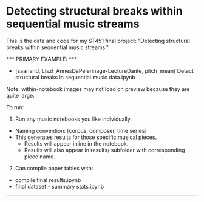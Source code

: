 # Detecting structural breaks within sequential music streams

This is the data and code for my ST451 final project: "Detecting structural breaks within sequential music streams."

*** PRIMARY EXAMPLE: ***
- [saarland, Liszt_AnnesDePelerinage-LectureDante, pitch_mean] Detect structural breaks in sequential music data.ipynb

Note: within-notebook images may not load on preview because they are quite large.

To run:
1. Run any music notebooks you like individually.
  - Naming convention: [corpus, composer, time series]
  - This generates results for those specific musical pieces.
    - Results will appear inline in the notebook.
    - Results will also appear in results/ subfolder with corresponding piece name.
2. Can compile paper tables with:
  - compile final results.ipynb
  - final dataset - summary stats.ipynb

---